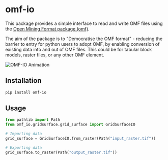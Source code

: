 # omf-io

This package provides a simple interface to read and write OMF files using the [Open Mining Format package (omf)](https://omf.readthedocs.io/en/latest/).

The aim of the package is to "Democratise the OMF format" - reducing the barrier to entry for python users to adopt OMF,
by enabling conversion of existing data into and out of OMF files. This could be for tabular block models, raster files, or any other OMF element.

![OMF-IO Animation](https://raw.githubusercontent.com/elphick/omf-io/4-document-supported-formats/docs/_static/omf_io_animation.gif)

## Installation

```bash
pip install omf-io
```

## Usage

```python
from pathlib import Path
from omf_io.gridsurface.grid_surface import GridSurfaceIO

# Importing data
grid_surface = GridSurfaceIO.from_raster(Path("input_raster.tif"))

# Exporting data
grid_surface.to_raster(Path("output_raster.tif"))
```
